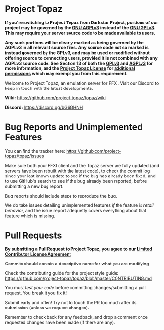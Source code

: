 Project Topaz
========

**If you're switching to Project Topaz from Darkstar Project, portions of our project may be governed by the [GNU AGPLv3](https://github.com/project-topaz/topaz/blob/master/AGPL3) instead of the [GNU GPLv3](https://github.com/project-topaz/topaz/blob/master/GPL3). This may require your server source code to be made available to users.**

**Any such portions will be clearly marked as being governed by the AGPLv3 in all relevant source files. Any source code not so marked is instead governed by the GPLv3, and may be used or modified without offering source to connecting users, provided it is not combined with any AGPLv3 source code. See Section 13 of both the [GPLv3](https://github.com/project-topaz/topaz/blob/master/GPL3#L552) and [AGPLv3](https://github.com/project-topaz/topaz/blob/master/AGPL3#L540) for more information, and the [Project Topaz License](https://github.com/project-topaz/topaz/blob/master/LICENSE) for [additional permissions](https://github.com/project-topaz/topaz/blob/master/LICENSE#L182) which may exempt you from this requirement.**

Welcome to Project Topaz, an emulation server for FFXI.
Visit our Discord to keep in touch with the latest developments.

**Wiki:**
https://github.com/project-topaz/topaz/wiki

**Discord:**
https://discord.gg/bG6GHNH

Bug Reports and Unimplemented Features
========
You can find the tracker here: https://github.com/project-topaz/topaz/issues

Make sure both your FFXI client and the Topaz server are fully updated (and servers have been rebuilt with the latest code), to check the commit log since your last known update to see if the bug has already been fixed, and to use GitHub's search to see if the bug already been reported, before submitting a new bug report.

Bug reports should include steps to reproduce the bug.

We do take issues detailing unimplemented features _if_ the feature is _retail behavior_, and the issue report adequetly covers everything about that feature which is missing.

Pull Requests
========
**By submitting a Pull Request to Project Topaz, you agree to our [Limited Contributor License Agreement](https://github.com/project-topaz/topaz/blob/master/CONTRIBUTOR_AGREEMENT.md)**

Commits should contain a descriptive name for what you are modifying

Check the contributing guide for the project style guide: https://github.com/project-topaz/topaz/blob/master/CONTRIBUTING.md

You must *test your code* before committing changes/submitting a pull request. You break it you fix it!

Submit early and often! Try not to touch the PR too much after its submission (unless we request changes).

Remember to check back for any feedback, and drop a comment once requested changes have been made (if there are any).
